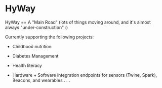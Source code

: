 HyWay
=====

HyWay == A "Main Road" (lots of things moving around, and it's almost always "under-construction" :) 

Currently supporting the following projects: 

* Childhood nutrition

* Diabetes Management

* Health literacy

* Hardware + Software integration endpoints for sensors (Twine, Spark), Beacons, and wearables . . .   
